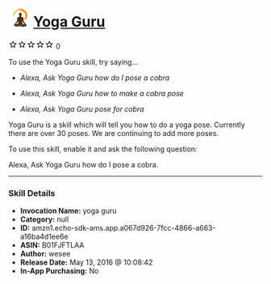 # &nbsp;<img src="skill_icon" alt="Yoga Guru icon" width="36"> [Yoga Guru](http://alexa.amazon.com/#skills/amzn1.echo-sdk-ams.app.a067d926-7fcc-4866-a663-a16ba4d1ee6e)
![0 stars](../../images/ic_star_border_black_18dp_1x.png)![0 stars](../../images/ic_star_border_black_18dp_1x.png)![0 stars](../../images/ic_star_border_black_18dp_1x.png)![0 stars](../../images/ic_star_border_black_18dp_1x.png)![0 stars](../../images/ic_star_border_black_18dp_1x.png) 0

To use the Yoga Guru skill, try saying...

* *Alexa, Ask Yoga Guru how do I pose a cobra*

* *Alexa, Ask Yoga Guru how to make a cobra pose*

* *Alexa, Ask Yoga Guru pose for cobra*

Yoga Guru is a skill which will tell you how to do a yoga pose.  Currently there are over 30 poses.  We are continuing to add more poses.

To use this skill, enable it and ask the following question:

Alexa, Ask Yoga Guru how do I pose a cobra.

***

### Skill Details

* **Invocation Name:** yoga guru
* **Category:** null
* **ID:** amzn1.echo-sdk-ams.app.a067d926-7fcc-4866-a663-a16ba4d1ee6e
* **ASIN:** B01FJFTLAA
* **Author:** wesee
* **Release Date:** May 13, 2016 @ 10:08:42
* **In-App Purchasing:** No
